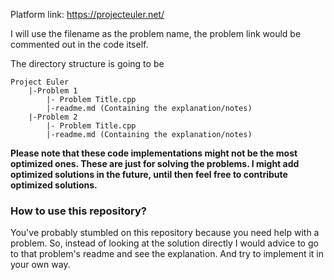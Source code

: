 Platform link: https://projecteuler.net/

I will use the filename as the problem name, the problem link would be commented out in the code itself.


The directory structure is going to be 
```
Project Euler
    |-Problem 1
        |- Problem Title.cpp
        |-readme.md (Containing the explanation/notes)
    |-Problem 2
        |- Problem Title.cpp
        |-readme.md (Containing the explanation/notes)    
```
<strong>Please note that these code implementations might not be the most optimized ones. These are just for solving the problems. 
I might add optimized solutions in the future, until then feel free to contribute optimized solutions.
</strong>
### How to use this repository?

You've probably stumbled on this repository because you need help with a problem. 
So, instead of looking at the solution directly I would advice to go to that problem's readme and see the explanation.
And try to implement it in your own way.